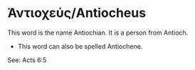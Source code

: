 # Ἀντιοχεύς/Antiocheus

This word is the name Antiochian. It is a person from Antioch.

* This word can also be spelled Antiochene. 

See: Acts 6:5

